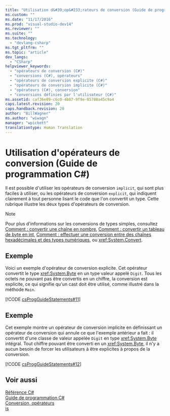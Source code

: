 ```yaml
---
title: "Utilisation d&#39;op&#233;rateurs de conversion (Guide de programmation&#160;C#) | Microsoft Docs"
ms.custom: ""
ms.date: "11/17/2016"
ms.prod: "visual-studio-dev14"
ms.reviewer: ""
ms.suite: ""
ms.technology: 
  - "devlang-csharp"
ms.tgt_pltfrm: ""
ms.topic: "article"
dev_langs: 
  - "CSharp"
helpviewer_keywords: 
  - "opérateurs de conversion (C#)"
  - "conversions (C#), opérateurs"
  - "opérateurs de conversion explicite (C#)"
  - "opérateurs de conversion implicite (C#)"
  - "opérateurs (C#), conversion"
  - "conversions définies par l'utilisateur (C#)"
ms.assetid: caf36e89-c6c0-4b87-9f9e-85780a45c9a4
caps.latest.revision: 20
caps.handback.revision: 20
author: "BillWagner"
ms.author: "wiwagn"
manager: "wpickett"
translationtype: Human Translation
---
```

# Utilisation d&#39;op&#233;rateurs de conversion (Guide de programmation&#160;C#)
Il est possible d'utiliser les opérateurs de conversion `implicit`, qui sont plus faciles à utiliser, ou les opérateurs de conversion `explicit`, qui indiquent clairement à tout personne lisant le code que l'on convertit un type.  Cette rubrique illustre les deux types d'opérateurs de conversion.  
  
> [!NOTE]
>  Pour plus d'informations sur les conversions de types simples, consultez [Comment : convertir une chaîne en nombre](../../../csharp/programming-guide/types/how-to-convert-a-string-to-a-number.md), [Comment : convertir un tableau de byte en int](../../../csharp/programming-guide/types/how-to-convert-a-byte-array-to-an-int.md), [Comment : effectuer une conversion entre des chaînes hexadécimales et des types numériques](../../../csharp/programming-guide/types/how-to-convert-between-hexadecimal-strings-and-numeric-types.md), ou <xref:System.Convert>.  
  
## Exemple  
 Voici un exemple d'opérateur de conversion explicite.  Cet opérateur convertit le type <xref:System.Byte> en un type valeur appelé `Digit`.  Tous les octets ne pouvant pas être convertis en un chiffre, la conversion est explicite, ce qui signifie qu'un cast doit être utilisé, comme illustré dans la méthode `Main`.  
  
 [!CODE [csProgGuideStatements#11](../CodeSnippet/VS_Snippets_VBCSharp/csProgGuideStatements#11)]  
  
## Exemple  
 Cet exemple montre un opérateur de conversion implicite en définissant un opérateur de conversion qui annule ce que l'exemple antérieur a fait : il convertit d'une classe de valeur appelée `Digit` en type <xref:System.Byte> intégral.  Tout chiffre pouvant être converti en un <xref:System.Byte>, il n'y a aucun besoin de forcer les utilisateurs à être explicites à propos de la conversion.  
  
 [!CODE [csProgGuideStatements#12](../CodeSnippet/VS_Snippets_VBCSharp/csProgGuideStatements#12)]  
  
## Voir aussi  
 [Référence C\#](../../../csharp/language-reference/index.md)   
 [Guide de programmation C\#](../../../csharp/programming-guide/index.md)   
 [Conversion, opérateurs](../../../csharp/programming-guide/statements-expressions-operators/conversion-operators.md)   
 [is](../../../csharp/language-reference/keywords/is.md)